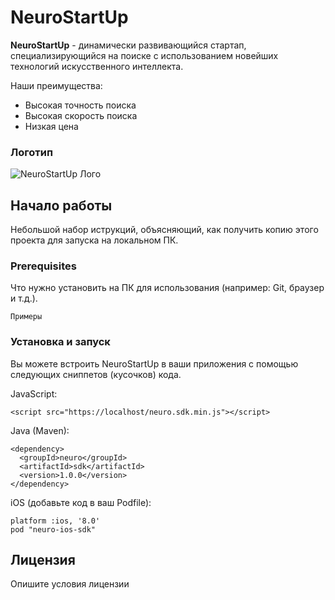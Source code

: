 # NeuroStartUp # 

**NeuroStartUp** - динамически развивающийся стартап, специализирующийся на поиске с использованием новейших технологий искусственного интеллекта. 

Наши преимущества: 
* Высокая точность поиска
* Высокая скорость поиска
* Низкая цена
### Логотип ###

![NeuroStartUp Лого](https://camo.githubusercontent.com/c6727c717cad1e4820481abb87524f90782445c5/68747470733a2f2f692e696d6775722e636f6d2f495a4f525769492e706e67)


## Начало работы ##

Небольшой набор иструкций, объясняющий, как получить копию этого проекта для запуска на локальном ПК.

### Prerequisites ### 

Что нужно установить на ПК для использования (например: Git, браузер и т.д.).

```
Примеры
```

### Установка и запуск ###

Вы можете встроить NeuroStartUp в ваши приложения с помощью следующих сниппетов (кусочков) кода.

JavaScript:
```
<script src="https://localhost/neuro.sdk.min.js"></script>
```

Java (Maven):

```
<dependency>
  <groupId>neuro</groupId>
  <artifactId>sdk</artifactId>
  <version>1.0.0</version>
</dependency>
```

iOS (добавьте код в ваш Podfile):


```
platform :ios, '8.0'
pod "neuro-ios-sdk"
```
## Лицензия ##

Опишите условия лицензии